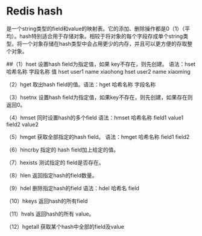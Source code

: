 # Redis hash
  是一个string类型的field和value的映射表。它的添加、删除操作都是0（1）（平均）。hash特别适合用于存储对象。相较于将对象的每个字段存成单个string类型。将一个对象存储在hash类型中会占用更少的内存，并且可以更方便的存取整个对象。

##（1）hset 设置hash field为指定值，如果 key不存在，则先创建。
      语法：hset  哈希名称  字段名称   值
          hset user1 name xiaohong
          hset user2 name xiaoming

（2）hget
取出hash field的值。语法：hget 哈希名称  字段名称

（3）hsetnx
设置hash field为指定值，如果key不存在，则先创建，如果存在则返回0。

（4）hmset
同时设置hash的多个field
语法：hmset 哈希名称  field1  value1 field2 value2

（5）hmget
获取全部指定的hash field。
语法：hmget 哈希名称 field1 field2

（6）hincrby
指定的 hash  field加上给定的值。

（7）hexists
测试指定的 field是否存在。

（8）hlen
返回指定hash的field数量。

（9）hdel
删除指定hash的field
语法：hdel 哈希名 field

（10）hkeys
返回hash的所有field

（11）hvals
返回hash的所有 value。

（12）hgetall
获取某个hash中全部的field及value